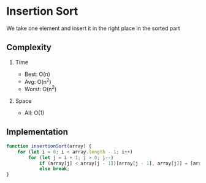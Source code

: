 # Insertion Sort
We take one element and insert it in the right place in the sorted part

## Complexity
1. Time
	* Best: O(n)
	* Avg: O(n<sup>2</sup>)
	* Worst: O(n<sup>2</sup>)


2. Space
	* All: O(1)

## Implementation
```javascript
function insertionSort(array) {
    for (let i = 0; i < array.length - 1; i++)
        for (let j = i + 1; j > 0; j--)
            if (array[j] < array[j - 1])[array[j - 1], array[j]] = [array[j], array[j - 1]];
            else break;
}
```